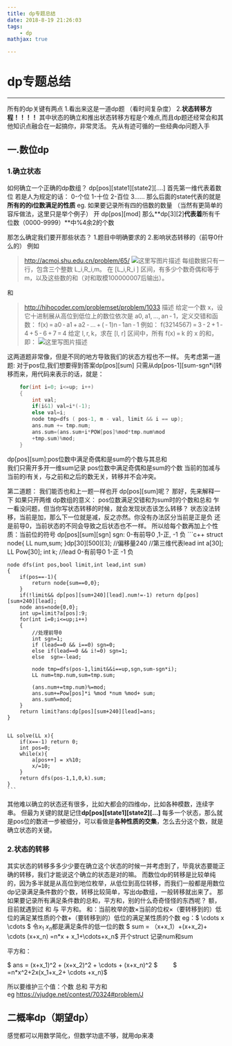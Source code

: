 ```yaml
---
title: dp专题总结
date: 2018-8-19 21:26:03
tags:
    - dp
mathjax: true

---
```



# dp专题总结
***
所有的dp关键有两点
1.看出来这是一道dp题 （看时间复杂度）
2.**状态转移方程！！！！**
其中状态的确立和推出状态转移方程是个难点,而且dp题还经常会和其他知识点融合在一起搞你，非常灵活。
先从有迹可循的一些经典dp问题入手

<!--more-->
## 一.数位dp

### 1.确立状态
如何确立一个正确的dp数组？
dp[pos][state1][state2][....]
首先第一维代表着数位
若是人为规定的话： 0-个位 1-十位 2-百位 3……
那么后面的state代表的就是 **所有的的i位数满足的性质**
eg. 如果要记录所有四的倍数的数量 （当然有更简单的容斥做法，这里只是举个例子）
开 dp[pos][mod] 
那么**dp[3][2]**代表着**所有千位数（0000-9999）**中%4余2的个数

那怎么确定我们要开那些状态？
1.题目中明确要求的
2.影响状态转移的（前导0什么的）
例如
>http://acmoj.shu.edu.cn/problem/65/
![这里写图片描述](https://img-blog.csdn.net/20180819144721784?watermark/2/text/aHR0cHM6Ly9ibG9nLmNzZG4ubmV0L3d5eHh6c3k=/font/5a6L5L2T/fontsize/400/fill/I0JBQkFCMA==/dissolve/70)
每组数据只有一行，包含三个整数 L_i,R_i,m。
在 [L_i,R_i ] 区间，有多少个数奇偶和等于 m，以及这些数的和（对和取模100000007后输出）。

和
>http://hihocoder.com/problemset/problem/1033
描述
给定一个数 x，设它十进制展从高位到低位上的数位依次是 a0, a1, ..., an - 1，定义交错和函数：
f(x) = a0 - a1 + a2 - ... + ( - 1)n - 1an - 1
例如：
f(3214567) = 3 - 2 + 1 - 4 + 5 - 6 + 7 = 4
给定 l, r, k，求在 [l, r] 区间中，所有 f(x) = k 的 x 的和，即：
![这里写图片描述](https://img-blog.csdn.net/2018081914512436?watermark/2/text/aHR0cHM6Ly9ibG9nLmNzZG4ubmV0L3d5eHh6c3k=/font/5a6L5L2T/fontsize/400/fill/I0JBQkFCMA==/dissolve/70)

这两道题非常像，但是不同的地方导致我们的状态方程也不一样。
先考虑第一道题:
对于pos位,我们想要得到答案dp[pos][sum] 只需从dp[pos-1][sum-sgn*i]转移而来，用代码来表示的话，就是：
```c++
	for(int i=0; i<=up; i++)
    {
		int val;
        if(i&1) val=i*(-1);
        else val=i;
        node tmp=dfs ( pos-1, m - val, limit && i == up);
        ans.num += tmp.num;
        ans.sum=(ans.sum+i*POW[pos]%mod*tmp.num%mod 
        +tmp.sum)%mod;
    }
```
dp[pos][sum]:pos位数中满足奇偶和是sum的个数与其总和    
我们只需开多开一维sum记录  pos位数中满足奇偶和是sum的个数
当前的加减与当前的i有关，与之前和之后的数无关，转移并不会冲突。

第二道题：
我们能否也和上一题一样也开  dp[pos][sum]呢？
那好，先来解释一下 如果只开两维 dp数组的意义：
pos位数满足交错和为sum时的个数和总和
乍一看没问题，但当你写状态转移的时候，就会发现状态该怎么转移？
状态没法转移，当前是加，那么下一位就是减，反之亦然。你没有办法区分当前是正是负 还是前导0，当前状态的不同会导致之后状态也不一样。
所以给每个数再加上个性质：当前位的符号
dp[pos][sum][sgn] 
sgn: 0-有前导0 ,1-正, -1 负
	```c++
	struct node{
	    LL num,sum;
	}dp[30][500][3]; //偏移量240
	//第三维代表lead
	int a[30];
	LL Pow[30];
	int k;
	//lead 0-有前导0 1-正 -1 负
	
	node dfs(int pos,bool limit,int lead,int sum)
	{
	    if(pos==-1){
	        return node{sum==0,0};
	    }
	    if(!limit&& dp[pos][sum+240][lead].num!=-1) return dp[pos][sum+240][lead];
	    node ans=node{0,0};
	    int up=limit?a[pos]:9;
	    for(int i=0;i<=up;i++)
	    {
	        //处理前导0
	        int sgn=1;
	        if (lead==0 && i==0) sgn=0;
	        else if(lead==0 && i!=0) sgn=1;
	        else  sgn=-lead;
	
	        node tmp=dfs(pos-1,limit&&i==up,sgn,sum-sgn*i);
	        LL num=tmp.num,sum=tmp.sum;
	
	        (ans.num+=tmp.num)%=mod;
	        ans.sum+=Pow[pos]*i %mod *num %mod+ sum;
	        ans.sum%=mod;
	    }
	    return limit?ans:dp[pos][sum+240][lead]=ans;
	}
	
	
	LL solve(LL x){
	    if(x==-1) return 0;
	    int pos=0;
	    while(x){
	        a[pos++] = x%10;
	        x/=10;
	    }
	    return dfs(pos-1,1,0,k).sum;
	}
	```
其他难以确立的状态还有很多，比如大都会的四维dp，比如各种模数，连续字串。
但最为关键的就是记住**dp[pos][state1][state2][...]**
每多一个状态，那么就是pos位的数进一步被细分，可以看做是**各种性质的交集**，怎么去分这个数，就是确立状态的关键。

### 2.状态的转移
其实状态的转移多多少少要在确立这个状态的时候一并考虑到了，毕竟状态要能正确的转移，我们才能说这个确立的状态是对的嘛。
而数位dp的转移是比较单纯的，因为多半就是从高位到地位枚举，从低位到高位转移，而我们一般都是用数位dp记录满足条件数的个数，转移比较简单，写出dp数组，一般转移就出来了。
那如果要记录所有满足条件数的总和，平方和，别的什么奇奇怪怪的东西呢？
额，目前就遇到过 和 与 平方和。
和：当前枚举的数×当前的位权×（要转移到的）低位的满足某性质的个数+（要转移到的）低位的满足某性质的个数
eg：$ \cdots x  \cdots $
令$x_1~x_n$都是满足条件的低一位的数
$ sum = （x+x_1）+(x+x_2)+ \cdots (x+x_n) =n*x + x_1+\cdots+x_n$
开个struct 记录num和sum

平方和：

$ ans = (x+x_1)^2 + (x+x_2)^2 + \cdots + (x+x_n)^2 $
 &emsp;&emsp; $ =n*x^2+2x(x_1+x_2+ \cdots +x_n)$


 所以要维护三个值：个数 总和 平方和  
 eg https://vjudge.net/contest/70324#problem/J

## 二概率dp（期望dp）
感觉都可以用数学简化，但数学功底不够，就用dp来凑